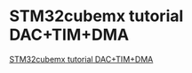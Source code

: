 # STM32cubemx tutorial DAC+TIM+DMA
[STM32cubemx tutorial DAC+TIM+DMA](https://aiwithcloud.com/2022/09/16/stm32cubemx_tutorial_dactimdma/)